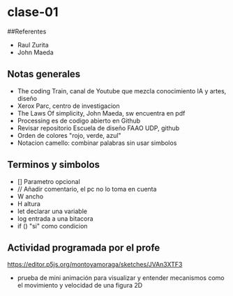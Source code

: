 # clase-01

##Referentes
* Raul Zurita
* John Maeda

## Notas generales
* The coding Train, canal de Youtube que mezcla conocimiento IA y artes, diseño
* Xerox Parc, centro de investigacion
* The Laws Of simplicity, John Maeda, sw encuentra en pdf
* Processing es de codigo abierto en Github
* Revisar repositorio Escuela de diseño FAAO UDP, github
* Orden de colores "rojo, verde, azul"
* Notacion camello: combinar palabras sin usar simbolos

## Terminos y simbolos
* [] Parametro opcional
* // Añadir comentario, el pc no lo toma en cuenta
* W ancho
* H altura
* let declarar una variable
* log entrada a una bitacora
* if () "si" como condicion

## Actividad programada por el profe
https://editor.p5js.org/montoyamoraga/sketches/JVAn3XTF3
* prueba de mini animación para visualizar y entender mecanismos como el movimiento y velocidad de una figura 2D
